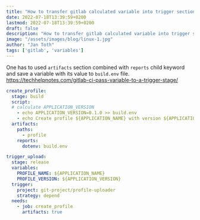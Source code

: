 ```yaml
---
title: "How to transfer gitlab calculated variable into trigger section"
date: 2022-07-18T13:39:59+0200
lastmod: 2022-07-18T13:39:59+0200
draft: false
description: "How to transfer gitlab calculated variable into trigger section"
image: "/assets/images/blog/linux-1.jpg"
author: "Jan Toth"
tags: ['gitlab', 'variables']
---
```


One has to used `artifacts` section combined with `reports` child keyword and save a variable with its value to `build.env` file.
https://techhelpnotes.com/gitlab-ci-pass-variable-to-a-trigger-stage/


```yaml
create_profile:
  stage: build
  script:
  # calculate APPLICATION_VERSION
    - echo APPLICATION_VERSION=0.1.0 >> build.env
    - echo Create profile ${APPLICATION_NAME} with version ${APPLICATION_VERSION}
  artifacts:
    paths:
      - profile
    reports:
      dotenv: build.env

trigger_upload:
  stage: release
  variables:
    PROFILE_NAME: ${APPLICATION_NAME}
    PROFILE_VERSION: ${APPLICATION_VERSION}
  trigger:
    project: git-project/profile-uploader
    strategy: depend
  needs:
    - job: create_profile
      artifacts: true
```

